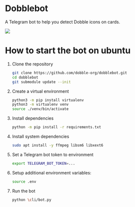 # Dobblebot
A Telegram bot to help you detect Dobble icons on cards.

![](https://github.com/dobble-org/dobblebot/blob/main/imgs/example.gif)

# How to start the bot on ubuntu 
1. Clone the repository
   ```bash
   git clone https://github.com/dobble-org/dobblebot.git
   cd dobblebot
   git submodule update --init
   ```
1. Create a virtual environment
   ```bash
   python3 -m pip install virtualenv
   python3 -m virtualenv venv
   source ./venv/bin/activate
   ```
1. Install dependencies
   ```bash
   python -m pip install -r requirements.txt
   ```
1. Install system dependencies
   ```bash
   sudo apt install -y ffmpeg libsm6 libxext6 
   ```
1. Set a Telegram bot token to environment 
   ```bash
   export TELEGRAM_BOT_TOKEN=...
   ```
1. Setup additional environment variables:
   ```bash
   source .env
   ```
1. Run the bot 
   ```bash
   python \cli/bot.py
   ```
